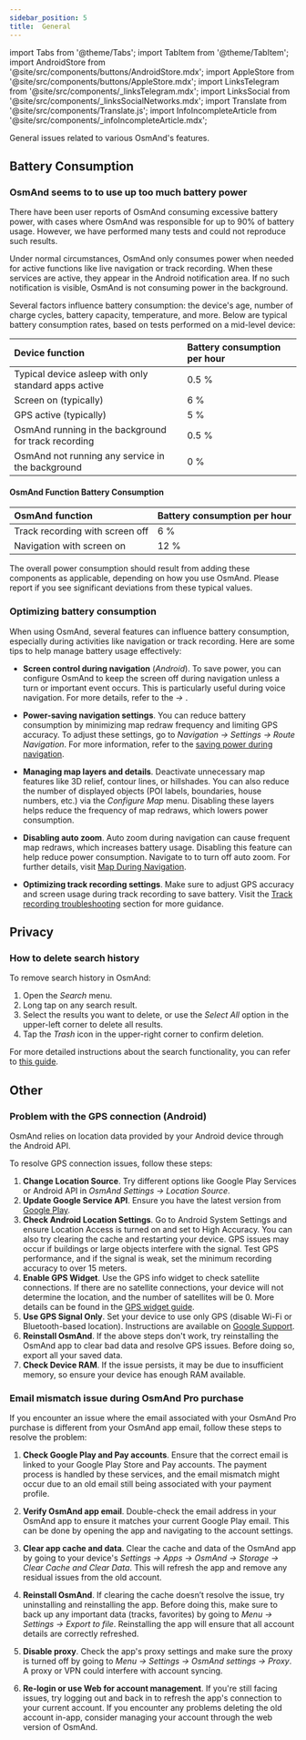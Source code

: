 ```yaml
---
sidebar_position: 5
title:  General
---
```


import Tabs from '@theme/Tabs';
import TabItem from '@theme/TabItem';
import AndroidStore from '@site/src/components/buttons/AndroidStore.mdx';
import AppleStore from '@site/src/components/buttons/AppleStore.mdx';
import LinksTelegram from '@site/src/components/_linksTelegram.mdx';
import LinksSocial from '@site/src/components/_linksSocialNetworks.mdx';
import Translate from '@site/src/components/Translate.js';
import InfoIncompleteArticle from '@site/src/components/_infoIncompleteArticle.mdx';

General issues related to various OsmAnd's features.

## Battery Consumption

### OsmAnd seems to to use up too much battery power

There have been user reports of OsmAnd consuming excessive battery power, with cases where OsmAnd was responsible for up to 90% of battery usage. However, we have performed many tests and could not reproduce such results.  

Under normal circumstances, OsmAnd only consumes power when needed for active functions like live navigation or track recording. When these services are active, they appear in the Android notification area. If no such notification is visible, OsmAnd is not consuming power in the background.  

Several factors influence battery consumption: the device's age, number of charge cycles, battery capacity, temperature, and more. Below are typical battery consumption rates, based on tests performed on a mid-level device:

| Device function | Battery consumption per hour |
| :--- | :--- |
| Typical device asleep with only standard apps active | 0.5 % |
| Screen on (typically) | 6 % |
| GPS active (typically) | 5 % |
| OsmAnd running in the background for track recording | 0.5 % |
| OsmAnd not running any service in the background | 0 % |

#### OsmAnd Function Battery Consumption

| OsmAnd function | Battery consumption per hour |
| :--- | :--- |
| Track recording with screen off | 6 % |
| Navigation with screen on | 12 % |

The overall power consumption should result from adding these components as applicable, depending on how you use OsmAnd. Please report if you see significant deviations from these typical values.


### Optimizing battery consumption

When using OsmAnd, several features can influence battery consumption, especially during activities like navigation or track recording. Here are some tips to help manage battery usage effectively:

- **Screen control during navigation** (*Android*). To save power, you can configure OsmAnd to keep the screen off during navigation unless a turn or important event occurs. This is particularly useful during voice navigation. For more details, refer to the *<Translate android="true" ids="shared_string_menu,configure_profile,general_settings_2"/> → [<Translate android="true" ids="screen_control"/>](../navigation/guidance/voice-navigation.md#screen-control)*.

- **Power-saving navigation settings**. You can reduce battery consumption by minimizing map redraw frequency and limiting GPS accuracy. To adjust these settings, go to *Navigation → Settings → Route Navigation*. For more information, refer to the [saving power during navigation](../navigation/setup/route-navigation.md#saving-power-during-navigation).

- **Managing map layers and details**. Deactivate unnecessary map features like 3D relief, contour lines, or hillshades. You can also reduce the number of displayed objects (POI labels, boundaries, house numbers, etc.) via the *Configure Map* menu. Disabling these layers helps reduce the frequency of map redraws, which lowers power consumption.

- **Disabling auto zoom**. Auto zoom during navigation can cause frequent map redraws, which increases battery usage. Disabling this feature can help reduce power consumption. Navigate to *<Translate android="true" ids="shared_string_menu,shared_string_settings,application_profiles,routing_settings_2,map_during_navigation"/>*  to turn off auto zoom. For further details, visit [Map During Navigation](../navigation/guidance/map-during-navigation.md).

- **Optimizing track recording settings**. Make sure to adjust GPS accuracy and screen usage during track recording to save battery. Visit the [Track recording troubleshooting](../troubleshooting/track-recording-issues.md) section for more guidance.


## Privacy

<!--
Privacy related issues (delete history / check internet usage / permissions).
-->

### How to delete search history

To remove search history in OsmAnd:

1. Open the *Search* menu.
2. Long tap on any search result.
3. Select the results you want to delete, or use the *Select All* option in the upper-left corner to delete all results.
4. Tap the *Trash* icon in the upper-right corner to confirm deletion.

For more detailed instructions about the search functionality, you can refer to [this guide](../search/search-history.md).


## Other

### Problem with the GPS connection (Android)

OsmAnd relies on location data provided by your Android device through the Android API.  

To resolve GPS connection issues, follow these steps:

1. **Change Location Source**. Try different options like Google Play Services or Android API in *OsmAnd Settings → Location Source*.
2. **Update Google Service API**. Ensure you have the latest version from [Google Play](https://play.google.com/store/apps/details?id=com.google.android.gms&hl=en&gl=US).
3. **Check Android Location Settings**. Go to Android System Settings and ensure Location Access is turned on and set to High Accuracy. You can also try clearing the cache and restarting your device. GPS issues may occur if buildings or large objects interfere with the signal. Test GPS performance, and if the signal is weak, set the minimum recording accuracy to over 15 meters.
4. **Enable GPS Widget**. Use the GPS info widget to check satellite connections. If there are no satellite connections, your device will not determine the location, and the number of satellites will be 0. More details can be found in the [GPS widget guide](../widgets/info-widgets.md#gps-info-android).
5. **Use GPS Signal Only**. Set your device to use only GPS (disable Wi-Fi or Bluetooth-based location). Instructions are available on [Google Support](https://support.google.com/android/answer/3467281?hl=en).
6. **Reinstall OsmAnd**. If the above steps don't work, try reinstalling the OsmAnd app to clear bad data and resolve GPS issues. Before doing so, export all your saved data.
7. **Check Device RAM**. If the issue persists, it may be due to insufficient memory, so ensure your device has enough RAM available.


### Email mismatch issue during OsmAnd Pro purchase

<!-- ???
or this title:
### Resolving payment account and app email sync issues in OsmAnd
-->

If you encounter an issue where the email associated with your OsmAnd Pro purchase is different from your OsmAnd app email, follow these steps to resolve the problem:

1. **Check Google Play and Pay accounts**. Ensure that the correct email is linked to your Google Play Store and Pay accounts. The payment process is handled by these services, and the email mismatch might occur due to an old email still being associated with your payment profile.

2. **Verify OsmAnd app email**. Double-check the email address in your OsmAnd app to ensure it matches your current Google Play email. This can be done by opening the app and navigating to the account settings.

3. **Clear app cache and data**. Clear the cache and data of the OsmAnd app by going to your device's *Settings → Apps → OsmAnd → Storage → Clear Cache and Clear Data*. This will refresh the app and remove any residual issues from the old account.

4. **Reinstall OsmAnd**. If clearing the cache doesn’t resolve the issue, try uninstalling and reinstalling the app. Before doing this, make sure to back up any important data (tracks, favorites) by going to *Menu → Settings → Export to file*. Reinstalling the app will ensure that all account details are correctly refreshed.

5. **Disable proxy**. Check the app's proxy settings and make sure the proxy is turned off by going to *Menu → Settings → OsmAnd settings → Proxy*. A proxy or VPN could interfere with account syncing.

6. **Re-login or use Web for account management**. If you're still facing issues, try logging out and back in to refresh the app's connection to your current account. If you encounter any problems deleting the old account in-app, consider managing your account through the web version of OsmAnd.

